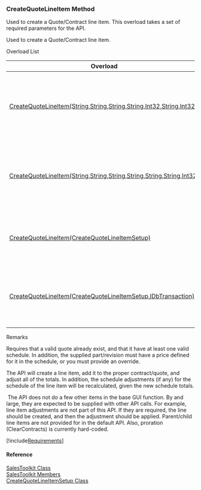 ﻿### CreateQuoteLineItem Method

Used to create a Quote/Contract line item. This overload takes a set of required parameters for the API.

Used to create a Quote/Contract line item.

Overload List

| Overload | Description |
| --- | --- |
| [CreateQuoteLineItem(String,String,String,String,Int32,String,Int32)](FChoice.Toolkits.Clarify~FChoice.Toolkits.Clarify.Sales.SalesToolkit~CreateQuoteLineItem(String,String,String,String,Int32,String,Int32).md) | Used to create a Quote/Contract line item. This overload takes a set of required parameters for the API.   |
| [CreateQuoteLineItem(String,String,String,String,String,String,Int32)](FChoice.Toolkits.Clarify~FChoice.Toolkits.Clarify.Sales.SalesToolkit~CreateQuoteLineItem(String,String,String,String,String,String,Int32).md) | Used to create a Quote/Contract line item. This overload takes a set of required parameters for the API.   |
| [CreateQuoteLineItem(CreateQuoteLineItemSetup)](FChoice.Toolkits.Clarify~FChoice.Toolkits.Clarify.Sales.SalesToolkit~CreateQuoteLineItem(CreateQuoteLineItemSetup).md) | Used to create a Quote/Contract line item. This overload takes a setup object.   |
| [CreateQuoteLineItem(CreateQuoteLineItemSetup,IDbTransaction)](FChoice.Toolkits.Clarify~FChoice.Toolkits.Clarify.Sales.SalesToolkit~CreateQuoteLineItem(CreateQuoteLineItemSetup,IDbTransaction).md) | Used to create a Quote/Contract line item. This overload takes a setup object and a database transaction.   |

Remarks

Requires that a valid quote already exist, and that it have at least one valid schedule. In addition, the supplied part/revision must have a price defined for it in the schedule, or you must provide an override.

The API will create a line item, add it to the proper contract/quote, and adjust all of the totals. In addition, the schedule adjustments (if any) for the schedule of the line item will be recalculated, given the new schedule totals.

 The API does not do a few other items in the base GUI function. By and large, they are expected to be supplied with other API calls. For example, line item adjustments are not part of this API. If they are required, the line should be created, and then the adjustment should be applied. Parent/child line items are not provided for in the default API. Also, proration (ClearContracts) is currently hard-coded.

[!include[Requirements](../partials/requirements.md)]



#### Reference

[SalesToolkit Class](FChoice.Toolkits.Clarify~FChoice.Toolkits.Clarify.Sales.SalesToolkit.md)  
[SalesToolkit Members](FChoice.Toolkits.Clarify~FChoice.Toolkits.Clarify.Sales.SalesToolkit_members.md)  
[CreateQuoteLineItemSetup Class](FChoice.Toolkits.Clarify~FChoice.Toolkits.Clarify.Sales.CreateQuoteLineItemSetup.md)